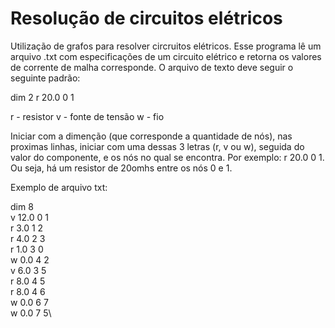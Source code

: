 # Resolução de circuitos elétricos

Utilização de grafos para resolver circruitos elétricos. Esse programa lê um arquivo .txt com especificações de um circuito elétrico e retorna os valores de corrente de malha corresponde. 
O arquivo de texto deve seguir o seguinte padrão:

dim 2
r 20.0 0 1

r - resistor
v - fonte de tensão
w - fio

Iniciar com a dimenção (que corresponde a quantidade de nós), nas proximas linhas, iniciar com uma dessas 3 letras (r, v ou w), seguida do valor do componente, e os nós no qual se encontra. Por exemplo: r 20.0 0 1. Ou seja, há um resistor de 20omhs entre os nós 0 e 1.

Exemplo de arquivo txt:

dim 8\
v 12.0 0 1\
r 3.0 1 2\
r 4.0 2 3\
r 1.0 3 0\
w 0.0 4 2\
v 6.0 3 5\
r 8.0 4 5\
r 8.0 4 6\
w 0.0 6 7\
w 0.0 7 5\
